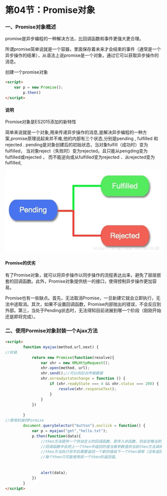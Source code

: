 # 第04节：Promise对象

### 一、Promise对象概述

promise是异步编程的一种解决方法，比回调函数和事件更强大更合理。

所谓promise简单说就是一个容器，里面保存着未来才会结束的事件（通常是一个异步操作的结果），从语法上说promise是一个对象，通过它可以获取异步操作的消息。

创建一个promise对象
``` html
<script>
    var p = new Promise(); 
        p.then()
</script>
```


#### 说明

Promise对象是ES2015添加的新特性

简单来说就是一个对象,用来传递异步操作的消息,是解决异步编程的一种方 案,promise原理说起来并不难,他的内部有三个状态,分别是pending , fulfilled 和 rejected . pending是对象创建后的初始状态，当对象fulfill（成功时）变为fulfilled， 当对象reject（失败时）变为rejected。且只能从pengding变为fulfilled或rejected ， 而不能逆向或从fulfilled变为rejected 、从rejected变为fulfilled,

![教务管理系统示意图](../../images/0804_promise.jpg)

 
#### Promise的优劣


有了Promise对象，就可以将异步操作以同步操作的流程表达出来，避免了层层嵌套的回调函数。此外，Promise对象提供统一的接口，使得控制异步操作更加容易。 

Promise也有一些缺点。首先，无法取消Promise，一旦新建它就会立即执行，无法中途取消。其次，如果不设置回调函数，Promise内部抛出的错误，不会反应到外部。第三，当处于Pending状态时，无法得知目前进展到哪一个阶段（刚刚开始还是即将完成）。



### 二、使用Pormise对象封装一个Ajax方法
 
``` html
<script>
        function myajax(method,url,next) {
//封装
            return new Promise(function(resolve){
                var xhr = new XMLHttpRequest();
                xhr.open(method, url);
                xhr.send();//可以向后台传输数据
                xhr.onreadystatechange = function () {
                    if (xhr.readyState === 4 && xhr.status === 200) {
                        resolve(xhr.responseText);
                    }
                }
            })

        }
//使用封装的Pormise
        document.querySelector("button").onclick = function() {
            var p = myajax("get","hello.txt");
            p.then(function(data){
                //then方法提供一个供自定义的回调函数，若传入非函数，则会忽略当前then方法。
                //回调函数中会把上一个then中返回的值当做参数值供当前then方法调用。
                //then方法执行完毕后需要返回一个新的值给下一个then调用（没有返回值默认使用undefined）。
                //每个then只可能使用前一个then的返回值。
                
            
                alert(data);
            })
        }
</script>
```